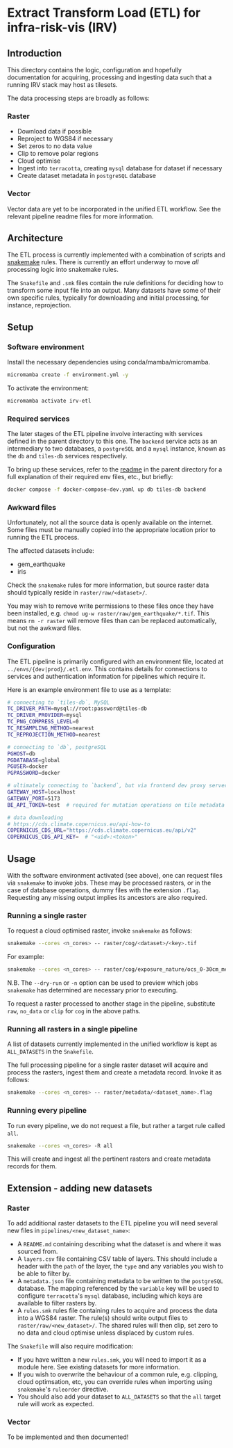 # Extract Transform Load (ETL) for infra-risk-vis (IRV)

## Introduction

This directory contains the logic, configuration and hopefully documentation for
acquiring, processing and ingesting data such that a running IRV stack may host
as tilesets.

The data processing steps are broadly as follows:

### Raster

- Download data if possible
- Reproject to WGS84 if necessary
- Set zeros to no data value
- Clip to remove polar regions
- Cloud optimise
- Ingest into `terracotta`, creating `mysql` database for dataset if necessary
- Create dataset metadata in `postgreSQL` database

### Vector

Vector data are yet to be incorporated in the unified ETL workflow. See the
relevant pipeline readme files for more information.

## Architecture

The ETL process is currently implemented with a combination of scripts and
[snakemake](https://snakemake.readthedocs.io/en/stable/) rules. There is currently an
effort underway to move _all_ processing logic into snakemake rules.

The `Snakefile` and `.smk` files contain the rule definitions for deciding how
to transform some input file into an output. Many datasets have some of their
own specific rules, typically for downloading and initial processing, for
instance, reprojection.

## Setup

### Software environment

Install the necessary dependencies using conda/mamba/micromamba.

```bash
micromamba create -f environment.yml -y
```

To activate the environment:

```bash
micromamba activate irv-etl
```

### Required services

The later stages of the ETL pipeline involve interacting with services
defined in the parent directory to this one. The `backend` service acts as an
intermediary to two databases, a `postgreSQL` and a `mysql` instance, known as
the `db` and `tiles-db` services respectively.

To bring up these services, refer to the [readme](../README.md) in the parent
directory for a full explanation of their required env files, etc., but briefly:

```bash
docker compose -f docker-compose-dev.yaml up db tiles-db backend
```

### Awkward files

Unfortunately, not all the source data is openly available on the internet.
Some files must be manually copied into the appropriate location prior to
running the ETL process.

The affected datasets include:
- gem_earthquake
- iris

Check the `snakemake` rules for more information, but source raster data should
typically reside in `raster/raw/<dataset>/`.

You may wish to remove write permissions to these files once they have been
installed, e.g. `chmod ug-w raster/raw/gem_earthquake/*.tif`. This means `rm -r raster`
will remove files than can be replaced automatically, but not the awkward files.

### Configuration

The ETL pipeline is primarily configured with an environment file, located at
`../envs/{dev|prod}/.etl.env`. This contains details for connections to services
and authentication information for pipelines which require it.

Here is an example environment file to use as a template:

```bash
# connecting to `tiles-db`, MySQL
TC_DRIVER_PATH=mysql://root:password@tiles-db
TC_DRIVER_PROVIDER=mysql
TC_PNG_COMPRESS_LEVEL=0
TC_RESAMPLING_METHOD=nearest
TC_REPROJECTION_METHOD=nearest

# connecting to `db`, postgreSQL
PGHOST=db
PGDATABASE=global
PGUSER=docker
PGPASSWORD=docker

# ultimately connecting to `backend`, but via frontend dev proxy server or `traefik`
GATEWAY_HOST=localhost
GATEWAY_PORT=5173
BE_API_TOKEN=test  # required for mutation operations on tile metadata (`/tiles/sources POST & DELETE`).

# data downloading
# https://cds.climate.copernicus.eu/api-how-to
COPERNICUS_CDS_URL="https://cds.climate.copernicus.eu/api/v2"
COPERNICUS_CDS_API_KEY=  # "<uid>:<token>"
```

## Usage

With the software environment activated (see above), one can request files via
`snakemake` to invoke jobs. These may be processed rasters, or in the case of
database operations, dummy files with the extension `.flag`. Requesting any
missing output implies its ancestors are also required.

### Running a single raster

To request a cloud optimised raster, invoke `snakemake` as follows:

```bash
snakemake --cores <n_cores> -- raster/cog/<dataset>/<key>.tif
```

For example:

```bash
snakemake --cores <n_cores> -- raster/cog/exposure_nature/ocs_0-30cm_mean_1000.tif
```

N.B. The `--dry-run` or `-n` option can be used to preview which jobs
`snakemake` has determined are necessary prior to executing.

To request a raster processed to another stage in the pipeline, substitute
`raw`, `no_data` or `clip` for `cog` in the above paths.

### Running all rasters in a single pipeline

A list of datasets currently implemented in the unified workflow is kept as
`ALL_DATASETS` in the `Snakefile`.

The full processing pipeline for a single raster dataset will acquire and
process the rasters, ingest them and create a metadata record. Invoke it as
follows:

```bash
snakemake --cores <n_cores> -- raster/metadata/<dataset_name>.flag
```

### Running every pipeline

To run every pipeline, we do not request a file, but rather a target rule called `all`.

```bash
snakemake --cores <n_cores> -R all
```

This will create and ingest all the pertinent rasters and create metadata records for them.

## Extension - adding new datasets

### Raster

To add additional raster datasets to the ETL pipeline you will need several new
files in `pipelines/<new_dataset_name>`:

- A `README.md` containing describing what the dataset is and where it was
sourced from.
- A `layers.csv` file containing CSV table of layers.  This should include a
header with the `path` of the layer, the `type` and any variables you wish to be
able to filter by.
- A `metadata.json` file containing metadata to be written to the `postgreSQL`
database. The mapping referenced by the `variable` key will be used to configure
`terracotta`'s `mysql` database, including which keys are available to filter
rasters by.
- A `rules.smk` rules file containing rules to acquire and process the data into
a WGS84 raster. The rule(s) should write output files to
`raster/raw/<new_dataset>/`. The shared rules will then clip, set zero to no data
and cloud optimise unless displaced by custom rules.

The `Snakefile` will also require modification:
- If you have written a new `rules.smk`, you will need to import it as a module here.
See existing datasets for more information.
- If you wish to overwrite the behaviour of a common rule, e.g. clipping, cloud
optimsation, etc, you can override rules when importing using `snakemake`'s
`ruleorder` directive.
- You should also add your dataset to `ALL_DATASETS` so that the `all` target
rule will work as expected.

### Vector

To be implemented and then documented!
